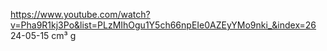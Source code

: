 https://www.youtube.com/watch?v=Pha9R1kj3Po&list=PLzMIhOgu1Y5ch66npEIe0AZEyYMo9nki_&index=26
24-05-15
 cm³
 g 
